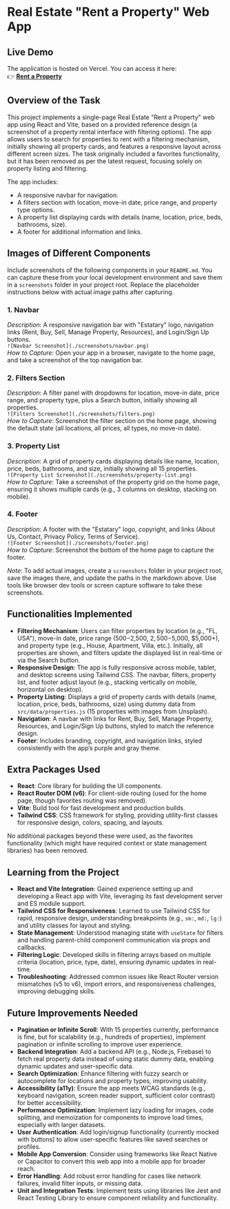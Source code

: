 # Real Estate "Rent a Property" Web App

## Live Demo

The application is hosted on Vercel. You can access it here:  
👉 [**Rent a Property**](https://property-app-puce.vercel.app/)

## Overview of the Task
This project implements a single-page Real Estate "Rent a Property" web app using React and Vite, based on a provided reference design (a screenshot of a property rental interface with filtering options). The app allows users to search for properties to rent with a filtering mechanism, initially showing all property cards, and features a responsive layout across different screen sizes. The task originally included a favorites functionality, but it has been removed as per the latest request, focusing solely on property listing and filtering.

The app includes:
- A responsive navbar for navigation.
- A filters section with location, move-in date, price range, and property type options.
- A property list displaying cards with details (name, location, price, beds, bathrooms, size).
- A footer for additional information and links.

## Images of Different Components
Include screenshots of the following components in your `README.md`. You can capture these from your local development environment and save them in a `screenshots` folder in your project root. Replace the placeholder instructions below with actual image paths after capturing.

### 1. Navbar
*Description*: A responsive navigation bar with "Estatary" logo, navigation links (Rent, Buy, Sell, Manage Property, Resources), and Login/Sign Up buttons.  
`![Navbar Screenshot](./screenshots/navbar.png)`  
*How to Capture*: Open your app in a browser, navigate to the home page, and take a screenshot of the top navigation bar.

### 2. Filters Section
*Description*: A filter panel with dropdowns for location, move-in date, price range, and property type, plus a Search button, initially showing all properties.  
`![Filters Screenshot](./screenshots/filters.png)`  
*How to Capture*: Screenshot the filter section on the home page, showing the default state (all locations, all prices, all types, no move-in date).

### 3. Property List
*Description*: A grid of property cards displaying details like name, location, price, beds, bathrooms, and size, initially showing all 15 properties.  
`![Property List Screenshot](./screenshots/property-list.png)`  
*How to Capture*: Take a screenshot of the property grid on the home page, ensuring it shows multiple cards (e.g., 3 columns on desktop, stacking on mobile).

### 4. Footer
*Description*: A footer with the "Estatary" logo, copyright, and links (About Us, Contact, Privacy Policy, Terms of Service).  
`![Footer Screenshot](./screenshots/footer.png)`  
*How to Capture*: Screenshot the bottom of the home page to capture the footer.

*Note*: To add actual images, create a `screenshots` folder in your project root, save the images there, and update the paths in the markdown above. Use tools like browser dev tools or screen capture software to take these screenshots.

## Functionalities Implemented
- **Filtering Mechanism**: Users can filter properties by location (e.g., "FL, USA"), move-in date, price range ($500-$2,500, $2,500-$5,000, $5,000+), and property type (e.g., House, Apartment, Villa, etc.). Initially, all properties are shown, and filters update the displayed list in real-time or via the Search button.
- **Responsive Design**: The app is fully responsive across mobile, tablet, and desktop screens using Tailwind CSS. The navbar, filters, property list, and footer adjust layout (e.g., stacking vertically on mobile, horizontal on desktop).
- **Property Listing**: Displays a grid of property cards with details (name, location, price, beds, bathrooms, size) using dummy data from `src/data/properties.js` (15 properties with images from Unsplash).
- **Navigation**: A navbar with links for Rent, Buy, Sell, Manage Property, Resources, and Login/Sign Up buttons, styled to match the reference design.
- **Footer**: Includes branding, copyright, and navigation links, styled consistently with the app’s purple and gray theme.

## Extra Packages Used
- **React**: Core library for building the UI components.
- **React Router DOM (v6)**: For client-side routing (used for the home page, though favorites routing was removed).
- **Vite**: Build tool for fast development and production builds.
- **Tailwind CSS**: CSS framework for styling, providing utility-first classes for responsive design, colors, spacing, and layouts.

No additional packages beyond these were used, as the favorites functionality (which might have required context or state management libraries) has been removed.

## Learning from the Project
- **React and Vite Integration**: Gained experience setting up and developing a React app with Vite, leveraging its fast development server and ES module support.
- **Tailwind CSS for Responsiveness**: Learned to use Tailwind CSS for rapid, responsive design, understanding breakpoints (e.g., `sm:`, `md:`, `lg:`) and utility classes for layout and styling.
- **State Management**: Understood managing state with `useState` for filters and handling parent-child component communication via props and callbacks.
- **Filtering Logic**: Developed skills in filtering arrays based on multiple criteria (location, price, type, date), ensuring dynamic updates in real-time.
- **Troubleshooting**: Addressed common issues like React Router version mismatches (v5 to v6), import errors, and responsiveness challenges, improving debugging skills.

## Future Improvements Needed
- **Pagination or Infinite Scroll**: With 15 properties currently, performance is fine, but for scalability (e.g., hundreds of properties), implement pagination or infinite scrolling to improve user experience.
- **Backend Integration**: Add a backend API (e.g., Node.js, Firebase) to fetch real property data instead of using static dummy data, enabling dynamic updates and user-specific data.
- **Search Optimization**: Enhance filtering with fuzzy search or autocomplete for locations and property types, improving usability.
- **Accessibility (a11y)**: Ensure the app meets WCAG standards (e.g., keyboard navigation, screen reader support, sufficient color contrast) for better accessibility.
- **Performance Optimization**: Implement lazy loading for images, code splitting, and memoization for components to improve load times, especially with larger datasets.
- **User Authentication**: Add login/signup functionality (currently mocked with buttons) to allow user-specific features like saved searches or profiles.
- **Mobile App Conversion**: Consider using frameworks like React Native or Capacitor to convert this web app into a mobile app for broader reach.
- **Error Handling**: Add robust error handling for cases like network failures, invalid filter inputs, or missing data.
- **Unit and Integration Tests**: Implement tests using libraries like Jest and React Testing Library to ensure component reliability and functionality.